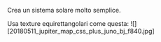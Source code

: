 Crea un sistema solare molto semplice.

Usa texture equirettangolari come questa:
![][20180511_jupiter_map_css_plus_juno_bj_f840.jpg]
